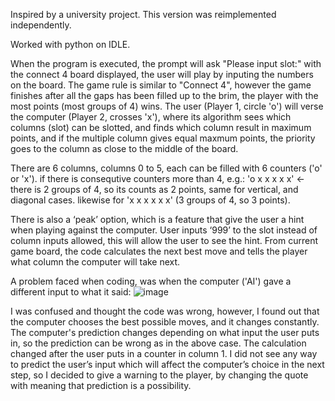 Inspired by a university project. This version was reimplemented independently.

Worked with python on IDLE.

When the program is executed, the prompt will ask "Please input slot:" with the connect 4 board displayed, the user will play by inputing the numbers on the board.
The game rule is similar to "Connect 4", however the game finishes after all the gaps has been filled up to the brim, the player with the most points (most groups of 4) wins.
The user (Player 1, circle 'o') will verse the computer (Player 2, crosses 'x'), where its algorithm sees which columns (slot) can be slotted, and finds which column result in maximum points, 
and if the multiple column gives equal maxmum points, the priority goes to the column as close to the middle of the board.

There are 6 columns, columns 0 to 5, each can be filled with 6 counters ('o' or 'x').
if there is consequtive counters more than 4, e.g.: 'o x x x x x' <- there is 2 groups of 4, so its counts as 2 points, same for vertical, and diagonal cases.
likewise for 'x x x x x x' (3 groups of 4, so 3 points).

There is also a ‘peak’ option, which is a feature that give the user a hint when playing against the computer. 
User inputs ‘999’ to the slot instead of column inputs allowed, this will allow the user to see the hint. 
From current game board, the code calculates the next best move and tells the player what column the computer will take next.


A problem faced when coding, was when the computer ('AI') gave a different input to what it said:
![image](https://github.com/user-attachments/assets/d8e0d862-8682-4ab9-befe-8f93df129ac0)

I was confused and thought the code was wrong, however, I found out that the computer chooses the best possible moves, and it changes constantly. 
The computer's prediction changes depending on what input the user puts in, so the prediction can be wrong as in the above case.
The calculation changed after the user puts in a counter in column 1.
I did not see any way to predict the user’s input which will affect the computer’s choice in the next step, so I decided to give a warning to the player, by changing the quote with meaning that prediction is a possibility.
